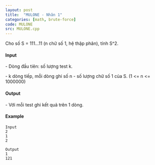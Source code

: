 ```yaml
---
layout: post
title:  "MULONE - Nhân 1"
categories: [math, brute-force]
code: MULONE
src: MULONE.cpp
---
```




  


Cho số S = 111...11 (n chữ số 1, hệ thập phân), tính S^2.

#### Input

\- Dòng đầu tiên: số lượng test k.

\- k dòng tiếp, mỗi dòng ghi số n - số lượng chữ số 1 của S. (1 <= n <= 1000000)

#### Output

\- Với mỗi test ghi kết quả trên 1 dòng.

#### Example

```
Input
2
1
2

Output
1
121

```

<!--more-->


